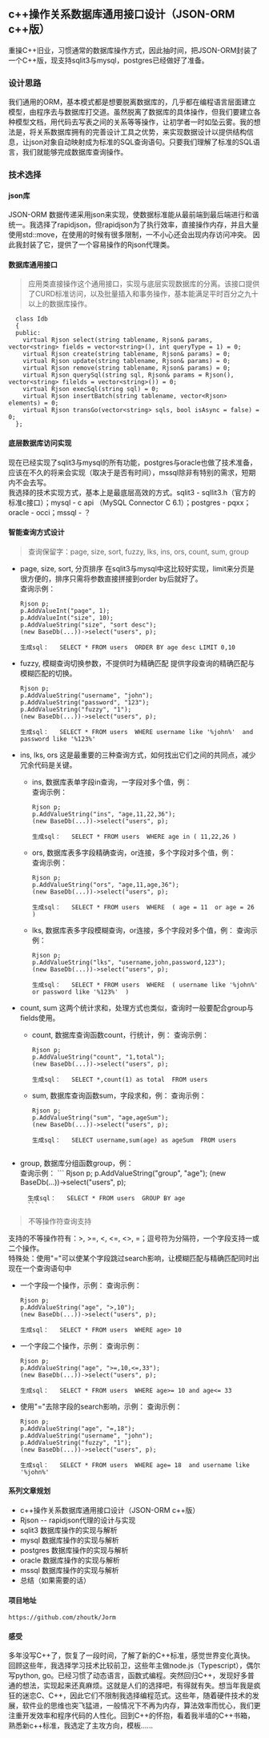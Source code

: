 ## c++操作关系数据库通用接口设计（JSON-ORM c++版）

重操C++旧业，习惯通常的数据库操作方式，因此抽时间，把JSON-ORM封装了一个C++版，现支持sqlit3与mysql，postgres已经做好了准备。  

### 设计思路
  我们通用的ORM，基本模式都是想要脱离数据库的，几乎都在编程语言层面建立模型，由程序去与数据库打交道。虽然脱离了数据库的具体操作，但我们要建立各种模型文档，用代码去写表之间的关系等等操作，让初学者一时如坠云雾。我的想法是，将关系数据库拥有的完善设计工具之优势，来实现数据设计以提供结构信息，让json对象自动映射成为标准的SQL查询语句。只要我们理解了标准的SQL语言，我们就能够完成数据库查询操作。

### 技术选择
#### json库
  JSON-ORM 数据传递采用json来实现，使数据标准能从最前端到最后端进行和谐统一。我选择了rapidjson，但rapidjson为了执行效率，直接操作内存，并且大量使用std::move，在使用的时候有很多限制，一不小心还会出现内存访问冲突。 因此我封装了它，提供了一个容易操作的Rjson代理类。
    
#### 数据库通用接口
  > 应用类直接操作这个通用接口，实现与底层实现数据库的分离。该接口提供了CURD标准访问，以及批量插入和事务操作，基本能满足平时百分之九十以上的数据库操作。

  ```
    class Idb
    {
    public:
      virtual Rjson select(string tablename, Rjson& params, vector<string> fields = vector<string>(), int queryType = 1) = 0;
      virtual Rjson create(string tablename, Rjson& params) = 0;
      virtual Rjson update(string tablename, Rjson& params) = 0;
      virtual Rjson remove(string tablename, Rjson& params) = 0;
      virtual Rjson querySql(string sql, Rjson& params = Rjson(), vector<string> filelds = vector<string>()) = 0;
      virtual Rjson execSql(string sql) = 0;
      virtual Rjson insertBatch(string tablename, vector<Rjson> elements) = 0;
      virtual Rjson transGo(vector<string> sqls, bool isAsync = false) = 0;
    };
  ```
    
#### 底层数据库访问实现
  现在已经实现了sqlit3与mysql的所有功能，postgres与oracle也做了技术准备，应该在不久的将来会实现（取决于是否有时间），mssql除非有特别的需求，短期内不会去写。  
  我选择的技术实现方式，基本上是最底层高效的方式。sqlit3 - sqllit3.h（官方的标准c接口）；mysql - c api （MySQL Connector C 6.1）；postgres - pqxx；oracle - occi；mssql - ？
    
#### 智能查询方式设计
> 查询保留字：page, size, sort, fuzzy, lks, ins, ors, count, sum, group

- page, size, sort, 分页排序
    在sqlit3与mysql中这比较好实现，limit来分页是很方便的，排序只需将参数直接拼接到order by后就好了。  
    查询示例：
    ```
    Rjson p;
    p.AddValueInt("page", 1);
    p.AddValueInt("size", 10);
    p.AddValueString("size", "sort desc");
    (new BaseDb(...))->select("users", p);
    
    生成sql：   SELECT * FROM users  ORDER BY age desc LIMIT 0,10
    ```
- fuzzy, 模糊查询切换参数，不提供时为精确匹配
    提供字段查询的精确匹配与模糊匹配的切换。
    ```
    Rjson p;
    p.AddValueString("username", "john");
    p.AddValueString("password", "123");
    p.AddValueString("fuzzy", "1");
    (new BaseDb(...))->select("users", p);
   
    生成sql：   SELECT * FROM users  WHERE username like '%john%'  and password like '%123%'
- ins, lks, ors
    这是最重要的三种查询方式，如何找出它们之间的共同点，减少冗余代码是关键。

    - ins, 数据库表单字段in查询，一字段对多个值，例：  
        查询示例：
        ```
        Rjson p;
        p.AddValueString("ins", "age,11,22,36");
        (new BaseDb(...))->select("users", p);

        生成sql：   SELECT * FROM users  WHERE age in ( 11,22,26 )
        ```
    - ors, 数据库表多字段精确查询，or连接，多个字段对多个值，例：  
        查询示例：
        ```
        Rjson p;
        p.AddValueString("ors", "age,11,age,36");
        (new BaseDb(...))->select("users", p);

        生成sql：   SELECT * FROM users  WHERE  ( age = 11  or age = 26 )
        ```
    - lks, 数据库表多字段模糊查询，or连接，多个字段对多个值，例：
        查询示例：
        ```
        Rjson p;
        p.AddValueString("lks", "username,john,password,123");
        (new BaseDb(...))->select("users", p);

        生成sql：   SELECT * FROM users  WHERE  ( username like '%john%'  or password like '%123%'  )
        ```
- count, sum
    这两个统计求和，处理方式也类似，查询时一般要配合group与fields使用。
    - count, 数据库查询函数count，行统计，例：
        查询示例：
        ```
        Rjson p;
        p.AddValueString("count", "1,total");
        (new BaseDb(...))->select("users", p);

        生成sql：   SELECT *,count(1) as total  FROM users
        ```
    - sum, 数据库查询函数sum，字段求和，例：
        查询示例：
        ```
        Rjson p;
        p.AddValueString("sum", "age,ageSum");
        (new BaseDb(...))->select("users", p);

        生成sql：   SELECT username,sum(age) as ageSum  FROM users
    ```
- group, 数据库分组函数group，例：  
    查询示例：
        ```
        Rjson p;
        p.AddValueString("group", "age");
        (new BaseDb(...))->select("users", p);

        生成sql：   SELECT * FROM users  GROUP BY age
        ```

> 不等操作符查询支持

支持的不等操作符有：>, >=, <, <=, <>, =；逗号符为分隔符，一个字段支持一或二个操作。  
特殊处：使用"="可以使某个字段跳过search影响，让模糊匹配与精确匹配同时出现在一个查询语句中

- 一个字段一个操作，示例：
    查询示例：
    ```
    Rjson p;
    p.AddValueString("age", ">,10");
    (new BaseDb(...))->select("users", p);

    生成sql：   SELECT * FROM users  WHERE age> 10
    ```
- 一个字段二个操作，示例：
    查询示例：
    ```
    Rjson p;
    p.AddValueString("age", ">=,10,<=,33");
    (new BaseDb(...))->select("users", p);

    生成sql：   SELECT * FROM users  WHERE age>= 10 and age<= 33
    ```
- 使用"="去除字段的search影响，示例：
    查询示例：
    ```
    Rjson p;
    p.AddValueString("age", "=,18");
    p.AddValueString("username", "john");
    p.AddValueString("fuzzy", "1");
    (new BaseDb(...))->select("users", p);

    生成sql：   SELECT * FROM users  WHERE age= 18  and username like '%john%'
    ```
    
#### 系列文章规划
  - c++操作关系数据库通用接口设计（JSON-ORM c++版）
  - Rjson -- rapidjson代理的设计与实现
  - sqlit3 数据库操作的实现与解析
  - mysql 数据库操作的实现与解析
  - postgres 数据库操作的实现与解析
  - oracle 数据库操作的实现与解析
  - mssql 数据库操作的实现与解析
  - 总结（如果需要的话）
  
#### 项目地址
```
https://github.com/zhoutk/Jorm
```

#### 感受
  多年没写C++了，恢复了一段时间，了解了新的C++标准，感觉世界变化真快。回顾这些年，我选择学习技术比较前卫，这些年主做node.js（Typescript），偶尔写python, go。已经习惯了动态语言，函数式编程。突然回归C++，发现好多普通的想法，实现起来还真麻烦。这就是人们的选择吧，有得就有失。想当年我是疯狂的迷恋C、C++，因此它们不限制我选择编程范式。这些年，随着硬件技术的发展，软件业的思维也突飞猛进，一般情况下不再为内存，算法效率而忧心，我们更注重开发效率和程序代码的人性化。回到C++的怀抱，看着我半墙的C++书箱，熟悉新c++标准，我选定了主攻方向，模板......
